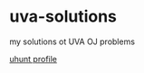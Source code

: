 uva-solutions
=============

my solutions ot UVA OJ problems

[uhunt profile][1]

[1]: http://uhunt.felix-halim.net/id/235842
